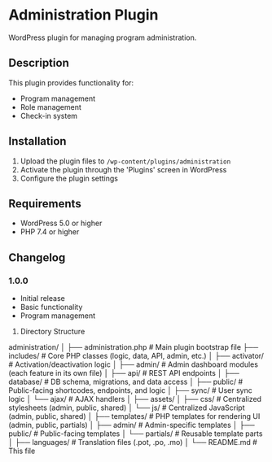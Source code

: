 # Administration Plugin

WordPress plugin for managing program administration.

## Description
This plugin provides functionality for:
- Program management
- Role management
- Check-in system

## Installation
1. Upload the plugin files to `/wp-content/plugins/administration`
2. Activate the plugin through the 'Plugins' screen in WordPress
3. Configure the plugin settings

## Requirements
- WordPress 5.0 or higher
- PHP 7.4 or higher

## Changelog
### 1.0.0
- Initial release
- Basic functionality
- Program management

1. Directory Structure

administration/
│
├── administration.php                # Main plugin bootstrap file
├── includes/                         # Core PHP classes (logic, data, API, admin, etc.)
│   ├── activator/                    # Activation/deactivation logic
│   ├── admin/                        # Admin dashboard modules (each feature in its own file)
│   ├── api/                          # REST API endpoints
│   ├── database/                     # DB schema, migrations, and data access
│   ├── public/                       # Public-facing shortcodes, endpoints, and logic
│   ├── sync/                         # User sync logic
│   └── ajax/                         # AJAX handlers
│
├── assets/
│   ├── css/                          # Centralized stylesheets (admin, public, shared)
│   └── js/                           # Centralized JavaScript (admin, public, shared)
│
├── templates/                        # PHP templates for rendering UI (admin, public, partials)
│   ├── admin/                        # Admin-specific templates
│   ├── public/                       # Public-facing templates
│   └── partials/                     # Reusable template parts
│
├── languages/                        # Translation files (.pot, .po, .mo)
│
└── README.md                         # This file